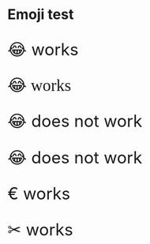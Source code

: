 # Emoji test

<div style="font-size: 25pt">

&#x1F602; works

<span style="font-family: 'Segoe UI Emoji'">&#x1F602; works</span>

😂 does not work

:joy: does not work

€ works

✂ works

</div>

